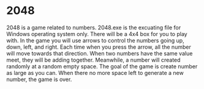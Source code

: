 # 2048
2048 is a game related to numbers. 2048.exe is the excuating file for Windows operating system only. There will be a 4x4 box for you to play with. 
In the game you will use arrows to control the numbers going up, down, left, and right. Each time when you press the arrow, all the number will move towards that direction. When two numbers have the same value meet, they will be adding together. 
Meanwhile, a number will created randomly at a random empty space. 
The goal of the game is create number as large as you can. When there no more space left to generate a new number, the game is over. 
